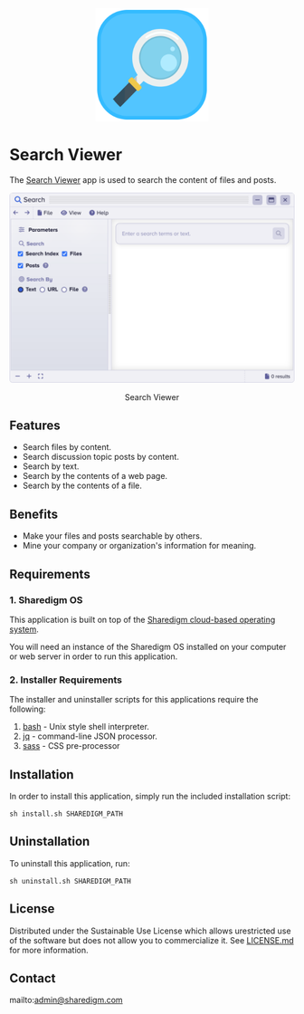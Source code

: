 <p align="center" style="text-align:center">
	<img src="images/icons/logo.svg" width="200">
</p>

# Search Viewer

The [Search Viewer](https://www.sharedigm.com/#apps/search-viewer) app is used to search the content of files and posts.

<p align="center" style="text-align:center">
	<img src="images/info/search-viewer.png" width="720" style="border-radius:6px" />
	<div align="center">Search Viewer</div>
</p>

## Features

- Search files by content.
- Search discussion topic posts by content.
- Search by text.
- Search by the contents of a web page.
- Search by the contents of a file.

## Benefits

- Make your files and posts searchable by others.
- Mine your company or organization's information for meaning.

## Requirements

### 1. Sharedigm OS

This application is built on top of the [Sharedigm cloud-based operating system](https://github.com/Sharedigm/SharedigmOS).

You will need an instance of the Sharedigm OS installed on your computer or web server in order to run this application.

### 2. Installer Requirements

The installer and uninstaller scripts for this applications require the following:

1. [bash](https://en.wikipedia.org/wiki/Bash_(Unix_shell)) - Unix style shell interpreter. 
2. [jq](https://jqlang.github.io/jq/) - command-line JSON processor. 
2. [sass](https://sass-lang.com) - CSS pre-processor

## Installation

In order to install this application, simply run the included installation script:

```
sh install.sh SHAREDIGM_PATH
```

## Uninstallation

To uninstall this application, run:

```
sh uninstall.sh SHAREDIGM_PATH
```

<!-- LICENSE -->
## License

Distributed under the Sustainable Use License which allows urestricted use of the software but does not allow you to commercialize it. See [LICENSE.md](LICENSE.md) for more information.

<!-- CONTACT -->
## Contact

mailto:admin@sharedigm.com